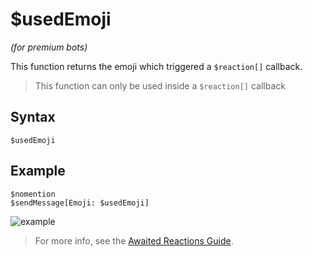 # $usedEmoji
*(for premium bots)*

This function returns the emoji which triggered a `$reaction[]` callback.

> This function can only be used inside a `$reaction[]` callback

## Syntax
```
$usedEmoji
```

## Example
```
$nomention
$sendMessage[Emoji: $usedEmoji]
```

![example](https://user-images.githubusercontent.com/113303649/210167363-a6a51194-d330-458e-8d98-7c8651827034.png)

> For more info, see the [Awaited Reactions Guide](../premium/awaitedReactions.md).
